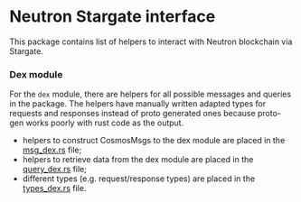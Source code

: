 # Neutron Stargate interface

This package contains list of helpers to interact with Neutron blockchain via Stargate.

### Dex module

For the `dex` module, there are helpers for all possible messages and queries in the package. The helpers have manually written adapted types for requests and responses instead of proto generated ones because proto-gen works poorly with rust code as the output.

- helpers to construct CosmosMsgs to the dex module are placed in the [msg_dex.rs](https://github.com/neutron-org/neutron-sdk/tree/main/packages/neutron-sdk/src/stargate/msg_dex.rs) file;
- helpers to retrieve data from the dex module are placed in the [query_dex.rs](https://github.com/neutron-org/neutron-sdk/tree/main/packages/neutron-sdk/src/stargate/query_dex.rs) file;
- different types (e.g. request/response types) are placed in the [types_dex.rs](https://github.com/neutron-org/neutron-sdk/tree/main/packages/neutron-sdk/src/stargate/types_dex.rs) file.
